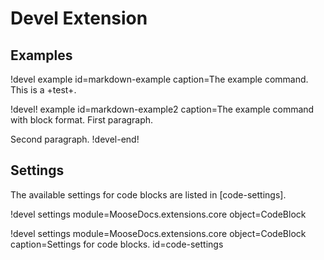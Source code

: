# Devel Extension

## Examples

!devel example id=markdown-example caption=The example command.
This is a +test+.


!devel! example id=markdown-example2 caption=The example command with block format.
First paragraph.

Second paragraph.
!devel-end!


## Settings

The available settings for code blocks are listed in [code-settings].

!devel settings module=MooseDocs.extensions.core object=CodeBlock

!devel settings module=MooseDocs.extensions.core object=CodeBlock
       caption=Settings for code blocks.
       id=code-settings
